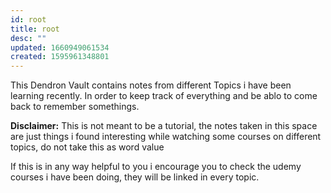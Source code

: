 ```yaml
---
id: root
title: root
desc: ""
updated: 1660949061534
created: 1595961348801
---
```


This Dendron Vault contains notes from different Topics i have been learning recently. In order to keep track of everything and be ablo to come back to remember somethings.

**Disclaimer:** This is not meant to be a tutorial, the notes taken in this space are just things i found interesting while watching some courses on different topics, do not take this as word value

If this is in any way helpful to you i encourage you to check the udemy courses i have been doing, they will be linked in every topic.
